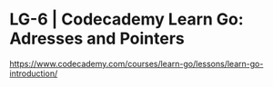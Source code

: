 # LG-6 | Codecademy Learn Go: Adresses and Pointers

https://www.codecademy.com/courses/learn-go/lessons/learn-go-introduction/
